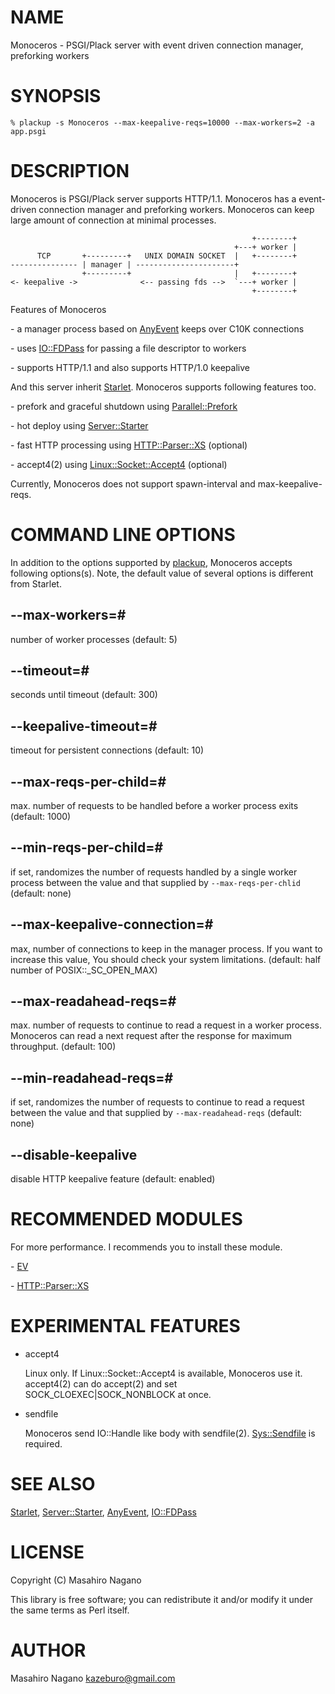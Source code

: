 # NAME

Monoceros - PSGI/Plack server with event driven connection manager, preforking workers

# SYNOPSIS

    % plackup -s Monoceros --max-keepalive-reqs=10000 --max-workers=2 -a app.psgi

# DESCRIPTION

Monoceros is PSGI/Plack server supports HTTP/1.1. Monoceros has a event-driven 
connection manager and preforking workers. Monoceros can keep large amount of 
connection at minimal processes.

                                                          +--------+
                                                      +---+ worker |
          TCP       +---------+   UNIX DOMAIN SOCKET  |   +--------+
    --------------- | manager | ----------------------+ 
                    +---------+                       |   +--------+
    <- keepalive ->              <-- passing fds -->  `---+ worker |
                                                          +--------+

Features of Monoceros

\- a manager process based on [AnyEvent](https://metacpan.org/pod/AnyEvent) keeps over C10K connections

\- uses [IO::FDPass](https://metacpan.org/pod/IO%3A%3AFDPass) for passing a file descriptor to workers

\- supports HTTP/1.1 and also supports HTTP/1.0 keepalive

And this server inherit [Starlet](https://metacpan.org/pod/Starlet). Monoceros supports following features too.

\- prefork and graceful shutdown using [Parallel::Prefork](https://metacpan.org/pod/Parallel%3A%3APrefork)

\- hot deploy using [Server::Starter](https://metacpan.org/pod/Server%3A%3AStarter)

\- fast HTTP processing using [HTTP::Parser::XS](https://metacpan.org/pod/HTTP%3A%3AParser%3A%3AXS) (optional)

\- accept4(2) using [Linux::Socket::Accept4](https://metacpan.org/pod/Linux%3A%3ASocket%3A%3AAccept4) (optional)

Currently, Monoceros does not support spawn-interval and max-keepalive-reqs.

# COMMAND LINE OPTIONS

In addition to the options supported by [plackup](https://metacpan.org/pod/plackup), Monoceros accepts following options(s).
Note, the default value of several options is different from Starlet.

## --max-workers=#

number of worker processes (default: 5)

## --timeout=#

seconds until timeout (default: 300)

## --keepalive-timeout=#

timeout for persistent connections (default: 10)

## --max-reqs-per-child=#

max. number of requests to be handled before a worker process exits (default: 1000)

## --min-reqs-per-child=#

if set, randomizes the number of requests handled by a single worker process between the value and that supplied by `--max-reqs-per-chlid` (default: none)

## --max-keepalive-connection=#

max, number of connections to keep in the manager process. If you want to increase this value, You should check your system limitations. (default: half number of POSIX::\_SC\_OPEN\_MAX)

## --max-readahead-reqs=#

max. number of requests to continue to read a request in a worker process. Monoceros can read a next request after the response for maximum throughput. (default: 100)

## --min-readahead-reqs=#

if set, randomizes the number of requests to continue to read a request between the value and that supplied by `--max-readahead-reqs` (default: none)

## --disable-keepalive

disable HTTP keepalive feature (default: enabled)

# RECOMMENDED MODULES

For more performance. I recommends you to install these module.

\- [EV](https://metacpan.org/pod/EV)

\- [HTTP::Parser::XS](https://metacpan.org/pod/HTTP%3A%3AParser%3A%3AXS)

# EXPERIMENTAL FEATURES

- accept4

    Linux only. If Linux::Socket::Accept4 is available, Monoceros use it.
    accept4(2) can do accept(2) and set SOCK\_CLOEXEC|SOCK\_NONBLOCK at once. 

- sendfile

    Monoceros send IO::Handle like body with sendfile(2). [Sys::Sendfile](https://metacpan.org/pod/Sys%3A%3ASendfile) is required.

# SEE ALSO

[Starlet](https://metacpan.org/pod/Starlet), [Server::Starter](https://metacpan.org/pod/Server%3A%3AStarter), [AnyEvent](https://metacpan.org/pod/AnyEvent), [IO::FDPass](https://metacpan.org/pod/IO%3A%3AFDPass)

# LICENSE      

Copyright (C) Masahiro Nagano

This library is free software; you can redistribute it and/or modify
it under the same terms as Perl itself.

# AUTHOR

Masahiro Nagano <kazeburo@gmail.com>
